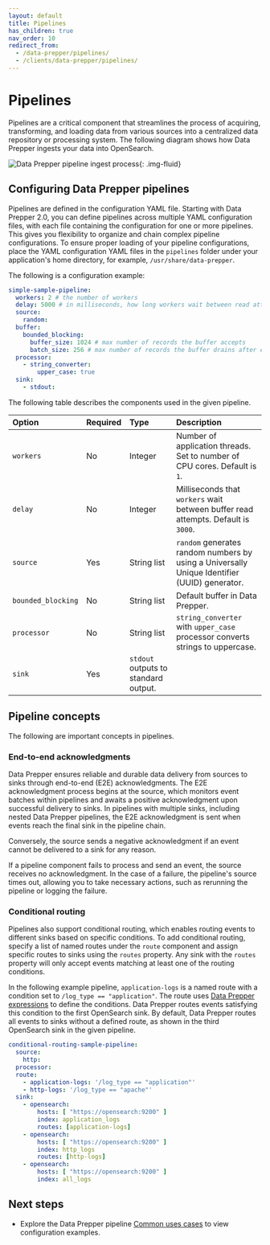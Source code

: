 ```yaml
---
layout: default
title: Pipelines
has_children: true
nav_order: 10
redirect_from:
  - /data-prepper/pipelines/
  - /clients/data-prepper/pipelines/
---
```


# Pipelines

Pipelines are a critical component that streamlines the process of acquiring, transforming, and loading data from various sources into a centralized data repository or processing system. The following diagram shows how Data Prepper ingests your data into OpenSearch. 

<img src="{{site.url}}{{site.baseurl}}/images/data-prepper-pipeline.png" alt="Data Prepper pipeline ingest process">{: .img-fluid}

## Configuring Data Prepper pipelines

Pipelines are defined in the configuration YAML file. Starting with Data Prepper 2.0, you can define pipelines across multiple YAML configuration files, with each file containing the configuration for one or more pipelines. This gives you flexibility to organize and chain complex pipeline configurations. To ensure proper loading of your pipeline configurations, place the YAML configuration YAML files in the `pipelines` folder under your application's home directory, for example, `/usr/share/data-prepper`.

The following is a configuration example:

```yml
simple-sample-pipeline:
  workers: 2 # the number of workers
  delay: 5000 # in milliseconds, how long workers wait between read attempts
  source:
    random:
  buffer:
    bounded_blocking:
      buffer_size: 1024 # max number of records the buffer accepts
      batch_size: 256 # max number of records the buffer drains after each read
  processor:
    - string_converter:
        upper_case: true
  sink:
    - stdout:
```

The following table describes the components used in the given pipeline. 

Option | Required | Type        | Description
:--- | :--- |:------------| :---
`workers` | No | Integer | Number of application threads. Set to number of CPU cores. Default is `1`. 
`delay` | No | Integer | Milliseconds that `workers` wait between buffer read attempts. Default is `3000`.
`source` | Yes | String list | `random` generates random numbers by using a Universally Unique Identifier (UUID) generator. 
`bounded_blocking` | No | String list | Default buffer in Data Prepper.
`processor` | No | String list | `string_converter` with `upper_case` processor converts strings to uppercase.
`sink` | Yes | `stdout` outputs to standard output. 

## Pipeline concepts

The following are important concepts in pipelines. 

### End-to-end acknowledgments

Data Prepper ensures reliable and durable data delivery from sources to sinks through end-to-end (E2E) acknowledgments. The E2E acknowledgment process begins at the source, which monitors event batches within pipelines and awaits a positive acknowledgment upon successful delivery to sinks. In pipelines with multiple sinks, including nested Data Prepper pipelines, the E2E acknowledgment is sent when events reach the final sink in the pipeline chain.

Conversely, the source sends a negative acknowledgment if an event cannot be delivered to a sink for any reason. 

If a pipeline component fails to process and send an event, the source receives no acknowledgment. In the case of a failure, the pipeline's source times out, allowing you to take necessary actions, such as rerunning the pipeline or logging the failure.

### Conditional routing

Pipelines also support conditional routing, which enables routing events to different sinks based on specific conditions. To add conditional routing, specify a list of named routes under the `route` component and assign specific routes to sinks using the `routes` property. Any sink with the `routes` property will only accept events matching at least one of the routing conditions. 

In the following example pipeline, `application-logs` is a named route with a condition set to `/log_type == "application"`. The route uses [Data Prepper expressions](https://github.com/opensearch-project/data-prepper/tree/main/examples) to define the conditions. Data Prepper routes events satisfying this condition to the first OpenSearch sink. By default, Data Prepper routes all events to sinks without a defined route, as shown in the third OpenSearch sink in the given pipeline.

```yml
conditional-routing-sample-pipeline:
  source:
    http:
  processor:
  route:
    - application-logs: '/log_type == "application"'
    - http-logs: '/log_type == "apache"'
  sink:
    - opensearch:
        hosts: [ "https://opensearch:9200" ]
        index: application_logs
        routes: [application-logs]
    - opensearch:
        hosts: [ "https://opensearch:9200" ]
        index: http_logs
        routes: [http-logs]
    - opensearch:
        hosts: [ "https://opensearch:9200" ]
        index: all_logs
```

## Next steps

- Explore the Data Prepper pipeline [Common uses cases]({{site.url}}{{site.baseurl}}/data-prepper/common-use-cases/common-use-cases/) to view configuration examples.
